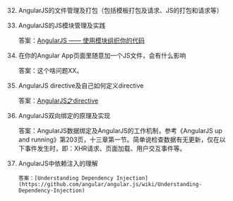
32. AngularJS的文件管理及打包（包括模板打包及请求、JS的打包和请求等）

33. AngularJS的JS模块管理及实践

    答案：[AngularJS —— 使用模块组织你的代码](http://www.oschina.net/translate/angularjs-organizing-your-code-with-modules)

34. 在你的Angular App页面里随意加一个JS文件，会有什么影响

    答案：这个啥问题XX。

35. AngularJS directive及自己如何定义directive

    答案：[AngularJS之directive](http://www.cnblogs.com/front-Thinking/p/4802035.html)

36. AngularJS双向绑定的原理及实现

    答案：AngularJS数据绑定及AngularJS的工作机制，参考《AngularJS up and running》第203页，十三章第一节。简单说检查数据有无更新，仅在以下事件发生时，即：XHR请求、页面加载、用户交互事件等。

52. AngularJS中依赖注入的理解

        答案：[Understanding Dependency Injection](https://github.com/angular/angular.js/wiki/Understanding-Dependency-Injection)